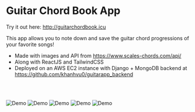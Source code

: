 # Guitar Chord Book App

Try it out here: http://guitarchordbook.icu  
  
This app allows you to note down and save the guitar chord progressions of your favorite songs!

- Made with images and API from https://www.scales-chords.com/api/
- Along with ReactJS and TailwindCSS
- Deployed on an AWS EC2 instance with Django + MongoDB backend at https://github.com/khanhvu0/guitarapp_backend

<br />
<br />

![Demo](https://github.com/khanhvu0/guitarapp_frontend/blob/main/Screenshots/Screenshot%202024-01-16%20at%207.20.54%20PM.png)
![Demo](https://github.com/khanhvu0/guitarapp_frontend/blob/main/Screenshots/Screenshot%202023-11-26%20at%207.03.35%20PM.png)
![Demo](https://github.com/khanhvu0/guitarapp_frontend/blob/main/Screenshots/Screenshot%202023-11-26%20at%207.05.41%20PM.png)
![Demo](https://github.com/khanhvu0/guitarapp_frontend/blob/main/Screenshots/Screenshot%202023-11-26%20at%207.04.30%20PM.png)
![Demo](https://github.com/khanhvu0/guitarapp_frontend/blob/main/Screenshots/Screenshot%202023-10-13%20at%2010.07.02%20AM.png)
